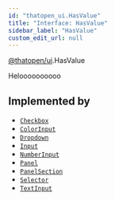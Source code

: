 ```yaml
---
id: "thatopen_ui.HasValue"
title: "Interface: HasValue"
sidebar_label: "HasValue"
custom_edit_url: null
---
```


[@thatopen/ui](../modules/thatopen_ui.md).HasValue

Heloooooooooo

## Implemented by

- [`Checkbox`](../classes/thatopen_ui.Checkbox.md)
- [`ColorInput`](../classes/thatopen_ui.ColorInput.md)
- [`Dropdown`](../classes/thatopen_ui.Dropdown.md)
- [`Input`](../classes/thatopen_ui.Input.md)
- [`NumberInput`](../classes/thatopen_ui.NumberInput.md)
- [`Panel`](../classes/thatopen_ui.Panel.md)
- [`PanelSection`](../classes/thatopen_ui.PanelSection.md)
- [`Selector`](../classes/thatopen_ui.Selector.md)
- [`TextInput`](../classes/thatopen_ui.TextInput.md)
